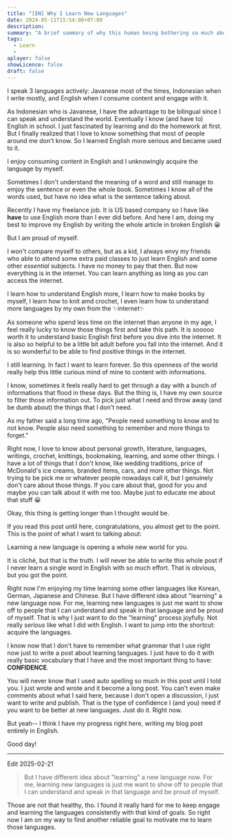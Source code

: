 ```yaml
---
title: "[EN] Why I Learn New Languages"
date: 2024-05-11T15:54:08+07:00
description: 
summary: "A brief summary of why this human being bothering so much about learning new languages even the language that she's learning is used less than 10% of her lifetime. Spoiler: because she think it is impressive to \"know\" some more languages than others."
tags:
  - Learn
  - 
aplayer: false
showLicence: false
draft: false
---
```



I speak 3 languages actively: Javanese most of the times, Indonesian when I write mostly, and English when I consume content and engage with it.

As Indonesian who is Javanese, I have the advantage to be bilingual since I can speak and understand the world. Eventually I know (and have to) English in school. I just fascinated by learning and do the homework at first. But I finally realized that I love to know something that most of people around me don't know. So I learned English more serious and became used to it.

I enjoy consuming content in English and I unknowingly acquire the language by myself.

Sometimes I don't understand the meaning of a word and still manage to emjoy the sentence or even the whole book. Sometimes I know all of the words used, but have no idea what is the sentence talking about.

Recently I have my freelance job. It is US based company so I have like **have** to use English more than I ever did before. And here I am, doing my best to improve my English by writing the whole article in broken English 😀

But I am proud of myself.

I won't compare myself to others, but as a kid, I always envy my friends who able to attend some extra paid classes to just learn English and some other *essential* subjects. I have no money to pay that then. But now everything is in the internet. You can learn anything as long as you can access the internet. 

I learn how to understand English more, I learn how to make books by myself, I learn how to knit amd crochet, I even learn how to understand more languages by my own from the ✨internet✨ 


As someone who spend less time on the internet than anyone in my age, I feel really lucky to know those things first and take this path. It is sooooo worth it to understand basic English first before you dive into the internet. It is also so helpful to be a little bit adult before you fall into the internet. And it is so wonderful to be able to find positive things in the internet.

I still learning. In fact I want to learn forever. So this openness of the world really help this little curious mind of mine to content with informations. 

I know, sometimes it feels really hard to get through a day with a bunch of informations that flood in these days. But the thing is, I have my own source to filter those information out. To pick just what I need and throw away (and be dumb about) the things that I don't need. 

As my father said a long time ago, "People need something to know and to not know. People also need something to remember and more things to forget."

Right now, I love to know about personal growth, literature, languages, writings, crochet, knittings, bookmaking, learning, and some other things. I have a lot of things that I don't know, like wedding traditions, price of McDonald's ice creams, branded items, cars, and more other things. Not trying to be pick me or whatever people nowadays call it, but I genuinely don't care about those things. If you care about that, good for you and maybe you can talk about it with me too. Maybe just to educate me about that stuff 😀

Okay, this thing is getting longer than I thought would be.

If you read this post until here, congratulations, you almost get to the point. This is the point of what I want to talking about:

Learning a new language is opening a whole new world for you.

It is cliché, but that is the truth. I will never be able to write this whole post if I never learn a single word in English with so much effort. That is obvious, but you got the point. 

Right now I'm enjoying my time learning some other languages like Korean, German, Japanese and Chinese. But I have different idea about "learning" a new language now. For me, learning new languages is just me want to show off to people that I can understand and speak in that language and be proud of myself. That is why I just want to do the "learning" process joyfully. Not really *serious* like what I did with English. I want to jump into the shortcut: acquire the languages.

I know now that I don't have to remember what grammar that I use right now just to write a post about learning languages. I just have to do it with really basic vocabulary that I have and the most important thing to have: **CONFIDENCE**. 

You will never know that I used auto spelling so much in this post until I told you. I just wrote and wrote and it become a long post. You can't even make comments about what I said here, because I don't open a discussion, I just want to write and publish. That is the type of confidence I (and you) need if you want to be better at new languages. Just do it. Right now.


But yeah-- I think I have my progress right here, writing my blog post entirely in English.

Good day!

---

Edit 2025-02-21

> But I have different idea about "learning" a new language now. For me, learning new languages is just me want to show off to people that I can understand and speak in that language and be proud of myself.


Those are not that healthy, tho. I found it really hard for me to keep engage and learning the languages consistently with that kind of goals. So right now I am on my way to find another reliable goal to motivate me to learn those languages.
